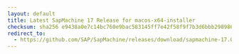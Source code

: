 ```yaml
---
layout: default
title: Latest SapMachine 17 Release for macos-x64-installer
checksum: sha256 e9438a0e7c14bc760e9bac583145ff7e42f58f9f7b3d6bbb298986dccb977d4d
redirect_to:
  - https://github.com/SAP/SapMachine/releases/download/sapmachine-17.0.12/sapmachine-jre-17.0.12_macos-x64_bin.dmg
---
```


